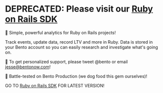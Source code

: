 # DEPRECATED: Please visit our [Ruby on Rails SDK](https://github.com/bentonow/bento-rails-sdk)

🍱 Simple, powerful analytics for Ruby on Rails projects!

Track events, update data, record LTV and more in Ruby. Data is stored in your Bento account so you can easily research and investigate what's going on.

👋 To get personalized support, please tweet @bento or email jesse@bentonow.com!

🐶 Battle-tested on Bento Production (we dog food this gem ourselves)!

GO TO [Ruby on Rails SDK](https://github.com/bentonow/bento-rails-sdk) FOR LATEST VERSION!
